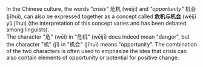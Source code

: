 In the Chinese culture, the words <i>"crisis"</i> 危机 (wēijī) and <i>"opportunity"</i> 机会 (jīhuì), can also be expressed together as a concept called <b>危机与机会</b> (wēijī yǔ jīhuì) (the interpretation of this concept varies and has been debated among linguists).
<br>
The character "危" (wēi) in "危机" (wēijī) does indeed mean "danger", but the character "机" (jī) in "机会" (jīhuì) means "opportunity". The combination of the two characters is often used to emphasize the idea that crisis can also contain elements of opportunity or potential for positive change.